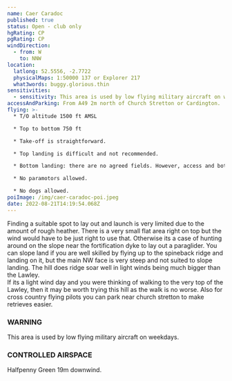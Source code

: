 ```yaml
---
name: Caer Caradoc
published: true
status: Open - club only
hgRating: CP
pgRating: CP
windDirection:
  - from: W
    to: NNW
location:
  latlong: 52.5556, -2.7722
  physicalMaps: 1:50000 137 or Explorer 217
  what3words: buggy.glorious.thin
sensitivities:
  - sensitivity: This area is used by low flying military aircraft on weekdays.
accessAndParking: From A49 2m north of Church Stretton or Cardington.
flying: >-
  * T/O altitude 1500 ft AMSL

  * Top to bottom 750 ft

  * Take-off is straightforward.

  * Top landing is difficult and not recommended.

  * Bottom landing: there are no agreed fields. However, access and bottom landing are currently being investigated

  * No paramotors allowed.

  * No dogs allowed.
poiImage: /img/caer-caradoc-poi.jpeg
date: 2022-08-21T14:19:54.068Z
---
```


Finding a suitable spot to lay out and launch is very limited due to the amount of rough heather. There is a very small flat area right on top but the wind would have to be just right to use that. Otherwise its a case of hunting around on the slope near the fortification dyke to lay out a paraglider. You can slope land if you are well skilled by flying up to the spineback ridge and landing on it, but the main NW face is very steep and not suited to slope landing. The hill does ridge soar well in light winds being much bigger than the Lawley.\
If its a light wind day and you were thinking of walking to the very top of the Lawley, then it may be worth trying this hill as the walk is no worse. Also for cross country flying pilots you can park near church stretton to make retrieves easier.

### WARNING

This area is used by low flying military aircraft on weekdays.

### CONTROLLED AIRSPACE

Halfpenny Green 19m downwind.
